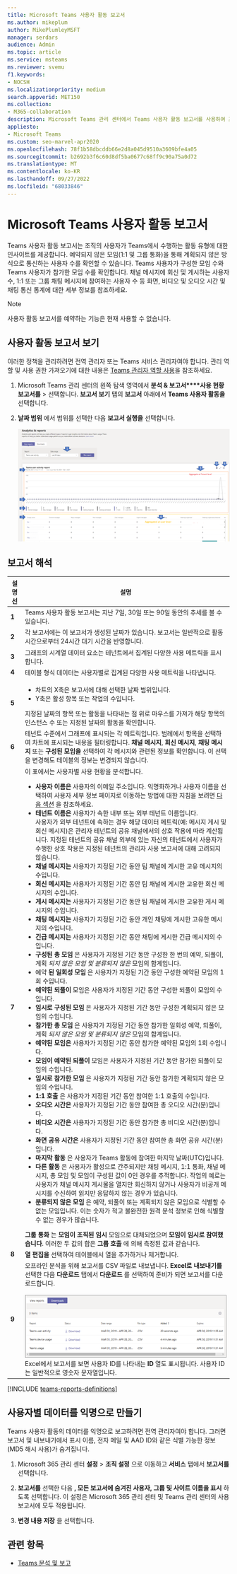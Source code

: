 ```yaml
---
title: Microsoft Teams 사용자 활동 보고서
ms.author: mikeplum
author: MikePlumleyMSFT
manager: serdars
audience: Admin
ms.topic: article
ms.service: msteams
ms.reviewer: svemu
f1.keywords:
- NOCSH
ms.localizationpriority: medium
search.appverid: MET150
ms.collection:
- M365-collaboration
description: Microsoft Teams 관리 센터에서 Teams 사용자 활동 보고서를 사용하여 조직의 사용자가 Teams를 사용하는 방법을 알아봅니다.
appliesto:
- Microsoft Teams
ms.custom: seo-marvel-apr2020
ms.openlocfilehash: 78f1b58dbcddb66e2d8a045d9510a3609bfe4a05
ms.sourcegitcommit: b2692b3f6c60d8df5ba0677c68ff9c90a75a0d72
ms.translationtype: MT
ms.contentlocale: ko-KR
ms.lasthandoff: 09/27/2022
ms.locfileid: "68033846"
---
```

# <a name="microsoft-teams-user-activity-report"></a>Microsoft Teams 사용자 활동 보고서

Teams 사용자 활동 보고서는 조직의 사용자가 Teams에서 수행하는 활동 유형에 대한 인사이트를 제공합니다. 예약되지 않은 모임(1:1 및 그룹 통화)을 통해 계획되지 않은 방식으로 통신하는 사용자 수를 확인할 수 있습니다. Teams 사용자가 구성한 모임 수와 Teams 사용자가 참가한 모임 수를 확인합니다. 채널 메시지에 회신 및 게시하는 사용자 수, 1:1 또는 그룹 채팅 메시지에 참여하는 사용자 수 등 화면, 비디오 및 오디오 시간 및 채팅 통신 통계에 대한 세부 정보를 참조하세요.

> [!NOTE]
> 사용자 활동 보고서를 예약하는 기능은 현재 사용할 수 없습니다.

## <a name="view-the-user-activity-report"></a>사용자 활동 보고서 보기

이러한 정책을 관리하려면 전역 관리자 또는 Teams 서비스 관리자여야 합니다. 관리 역할 및 사용 권한 가져오기에 대한 내용은 [Teams 관리자 역할 사용](../using-admin-roles.md)을 참조하세요.

1. Microsoft Teams 관리 센터의 왼쪽 탐색 영역에서 **분석 & 보고서****사용 현황 보고서를** >  선택합니다. **보고서 보기** 탭의 **보고서** 아래에서 **Teams 사용자 활동을** 선택합니다.
2. **날짜 범위** 에서 범위를 선택한 다음 **보고서 실행을** 선택합니다.

    ![설명선이 있는 Teams 관리 센터의 Teams 사용자 활동 보고서 스크린샷.](../media/teams-reports-user-activity-with-callouts.png "설명선이 있는 Teams 관리 센터의 Teams 사용자 활동 보고서 스크린샷")

## <a name="interpret-the-report"></a>보고서 해석

| 설명선 |설명  |
|--------|-------------|
|**1**   |Teams 사용자 활동 보고서는 지난 7일, 30일 또는 90일 동안의 추세를 볼 수 있습니다. |
|**2**   |각 보고서에는 이 보고서가 생성된 날짜가 있습니다. 보고서는 일반적으로 활동 시간으로부터 24시간 대기 시간을 반영합니다. |
|**3**   |그래프의 시계열 데이터 요소는 테넌트에서 집계된 다양한 사용 메트릭을 표시합니다. |
|**4**   |테이블 형식 데이터는 사용자별로 집계된 다양한 사용 메트릭을 나타냅니다. |
|**5**   |<ul><li>차트의 X축은 보고서에 대해 선택한 날짜 범위입니다.</li> <li> Y축은 활성 항목 또는 작업의 수입니다.</li> </ul>지정된 날짜의 항목 또는 활동을 나타내는 점 위로 마우스를 가져가 해당 항목의 인스턴스 수 또는 지정된 날짜의 활동을 확인합니다.|
|**6**   | 테넌트 수준에서 그래프에 표시되는 각 메트릭입니다. 범례에서 항목을 선택하여 차트에 표시되는 내용을 필터링합니다. **채널 메시지**, **회신 메시지**, **채팅 메시지** 또는 **구성된 모임을** 선택하여 각 메시지와 관련된 정보를 확인합니다. 이 선택을 변경해도 테이블의 정보는 변경되지 않습니다. |
|**7**   |이 표에서는 사용자별 사용 현황을 분석합니다.   <ul><li>**사용자 이름은** 사용자의 이메일 주소입니다. 익명화하거나 사용자 이름을 선택하여 사용자 세부 정보 페이지로 이동하는 방법에 대한 지침을 보려면 [다음 섹션](#make-the-user-specific-data-anonymous) 을 참조하세요.</li><li>**테넌트 이름은** 사용자가 속한 내부 또는 외부 테넌트 이름입니다. <br> 사용자가 외부 테넌트에 속하는 경우 해당 데이터 메트릭(예: 메시지 게시 및 회신 메시지)은 관리자 테넌트의 공유 채널에서의 상호 작용에 따라 계산됩니다. 지정된 테넌트의 공유 채널 외부에 있는 자신의 테넌트에서 사용자가 수행한 상호 작용은 지정된 테넌트의 관리자 사용 보고서에 대해 고려되지 않습니다.  </li><li>**채널 메시지는** 사용자가 지정된 기간 동안 팀 채널에 게시한 고유 메시지의 수입니다.</li><li>**회신 메시지는** 사용자가 지정된 기간 동안 팀 채널에 게시한 고유한 회신 메시지의 수입니다.</li> <li>**게시 메시지는** 사용자가 지정된 기간 동안 팀 채널에 게시한 고유한 게시 메시지의 수입니다.</li><li>**채팅 메시지는** 사용자가 지정된 기간 동안 개인 채팅에 게시한 고유한 메시지의 수입니다.</li><li>**긴급 메시지는** 사용자가 지정된 기간 동안 채팅에 게시한 긴급 메시지의 수입니다.</li><li>**구성된 총 모임** 은 사용자가 지정된 기간 동안 구성한 한 번의 예약, 되풀이, 계획 <em>되지 않은 모임 및 분류되지 않은</em> 모임의 합계입니다.</li><li>예약 **된 일회성 모임** 은 사용자가 지정된 기간 동안 구성한 예약된 모임의 1회 수입니다.</li><li>**예약된 되풀이** 모임은 사용자가 지정된 기간 동안 구성한 되풀이 모임의 수입니다.</li><li>**임시로 구성된 모임** 은 사용자가 지정된 기간 동안 구성한 계획되지 않은 모임의 수입니다.</li><li>**참가한 총 모임** 은 사용자가 지정된 기간 동안 참가한 일회성 예약, 되풀이, 계획 <em>되지 않은 모임 및 분류되지 않은</em> 모임의 합계입니다.</li><li>**예약된 모임은** 사용자가 지정된 기간 동안 참가한 예약된 모임의 1회 수입니다.</li><li>**모임이 예약된 되풀이** 모임은 사용자가 지정된 기간 동안 참가한 되풀이 모임의 수입니다.</li><li>**임시로 참가한 모임** 은 사용자가 지정된 기간 동안 참가한 계획되지 않은 모임의 수입니다.</li><li>**1:1 호출** 은 사용자가 지정된 기간 동안 참여한 1:1 호출의 수입니다.</li><li>**오디오 시간은** 사용자가 지정된 기간 동안 참여한 총 오디오 시간(분)입니다.</li><li>**비디오 시간은** 사용자가 지정된 기간 동안 참가한 총 비디오 시간(분)입니다.</li><li>**화면 공유 시간은** 사용자가 지정된 기간 동안 참여한 총 화면 공유 시간(분)입니다.</li>  <li>**마지막 활동** 은 사용자가 Teams 활동에 참여한 마지막 날짜(UTC)입니다.</li><li>**다른 활동** 은 사용자가 활성으로 간주되지만 채팅 메시지, 1:1 통화, 채널 메시지, 총 모임 및 모임이 구성된 값이 0인 경우를 추적합니다. 작업의 예로는 사용자가 채널 메시지 게시물을 열지만 회신하지 않거나 사용자가 비공개 메시지를 수신하여 읽지만 응답하지 않는 경우가 있습니다.</li> <li>**분류되지 않은 모임** 은 예약, 되풀이 또는 계획되지 않은 모임으로 식별할 수 없는 모임입니다. 이는 숫자가 적고 불완전한 원격 분석 정보로 인해 식별할 수 없는 경우가 많습니다.</li> </ul>**그룹 통화** 는 **모임이 조직된 임시** 모임으로 대체되었으며 **모임이 임시로 참여했습니다**. 이러한 두 값의 합은 **그룹 호출** 에 의해 측정된 값과 같습니다.
|**8**   |**열 편집을** 선택하여 테이블에서 열을 추가하거나 제거합니다. |
|**9**   |오프라인 분석을 위해 보고서를 CSV 파일로 내보냅니다. **Excel로 내보내기를** 선택한 다음 **다운로드** 탭에서 **다운로드** 를 선택하여 준비가 되면 보고서를 다운로드합니다.<br><br>![다운로드할 내보낸 보고서를 보여 주는 다운로드 탭의 스크린샷.](../media/teams-reports-export-to-csv.png) <br>Excel에서 보고서를 보면 사용자 ID를 나타내는 **ID** 열도 표시됩니다. 사용자 ID는 일반적으로 영숫자 문자열입니다. |

[!INCLUDE [teams-reports-definitions](../includes/teams-reports-definitions.md)]

## <a name="make-the-user-specific-data-anonymous"></a>사용자별 데이터를 익명으로 만들기

Teams 사용자 활동의 데이터를 익명으로 보고하려면 전역 관리자여야 합니다. 그러면 보고서 및 내보내기에서 표시 이름, 전자 메일 및 AAD ID와 같은 식별 가능한 정보(MD5 해시 사용)가 숨겨집니다.

1. Microsoft 365 관리 센터 **설정** \> **조직 설정** 으로 이동하고 **서비스** 탭에서 **보고서를** 선택합니다.
    
2. **보고서를** 선택한 다음 **, 모든 보고서에 숨겨진 사용자, 그룹 및 사이트 이름을 표시** 하도록 선택합니다. 이 설정은 Microsoft 365 관리 센터 및 Teams 관리 센터의 사용 보고서에 모두 적용됩니다.
  
3. **변경 내용 저장** 을 선택합니다.

## <a name="related-topics"></a>관련 항목

- [Teams 분석 및 보고](teams-reporting-reference.md)
